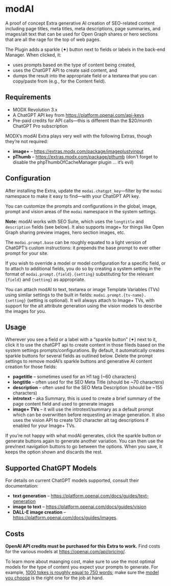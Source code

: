 # modAI
A proof of concept Extra generative AI creation of SEO-related content including page titles, meta titles, meta descriptions, page summaries, and images/alt text that can be used for Open Graph shares or hero sections that are all the rage for the top of web pages.

The Plugin adds a sparkle (✦) button next to fields or labels in the back-end Manager. When clicked, it:

- uses prompts based on the type of content being created, 
- uses the ChatGPT API to create said content, and 
- dumps the result into the appropriate field or a textarea that you can copy/paste from (e.g., for the Content field). 

## Requirements

- MODX Revolution 3.x
- A ChatGPT API key from https://platform.openai.com/api-keys
- Pre-paid credits for API calls—this is different than the $20/month ChatGPT Pro subscription

MODX’s modAI Extra plays very well with the following Extras, though they’re not required:

- **image+** – https://extras.modx.com/package/imageplustvinput
- **pThumb** – https://extras.modx.com/package/pthumb (don't forget to disable the phpThumbOfCacheManager plugin … it’s evil)

## Configuration

After installing the Extra, update the `modai.chatgpt_key`—filter by the `modai` namespace to make it easy to find—with your ChatGPT API key.

You can customize the prompts and configurations in the global, image, prompt and vision areas of the `modai` namespace in the system settings.

**Note:** modAI works with SEO Suite, which uses the `longtitle` and `description` fields (see below). It also supports image+ for things like Open Graph sharing preview images, hero section images, etc. 

The `modai.prompt.base` can be roughly equated to a light version of ChatGPT’s custom instructions: it prepends the base prompt to ever other prompt for your site.

If you wish to override a model or model configuration for a specific field, or to attach to additional fields, you do so by creating a system setting in the format of `modai.prompt.{field}.{setting}` substituting for the relevant `{field}` and `{setting}` as appropriate. 

You can attach modAI to text, textarea or image Template Variables (TVs) using similar settings to the built in fields: `modai.prompt.{tv-name}.{setting}` (setting is optional). It will always attach to Image+ TVs, with support for the alt attribute generation using the vision models to describe the images for you.

## Usage

Wherever you see a field or a label with a “sparkle button” (✦) next to it, click it to use the chatGPT api to create content in those fileds based on the system settings prompts/configurations. By default, it automatically creates sparkle buttons for several fields as outlined below. Delete the prompt settings to remove modAI’s sparkle buttons and generative AI content creation for those fields:

- **pagetitle** – sometimes used for an H1 tag (~60 characters)
- **longtitle** – often used for the SEO Meta Title (should be ~70 characters)
- **description** – often used for the SEO Meta Description (should be ~155 characters)
- **introtext** – aka Summary, this is used to create a brief summary of the page content field and used to generate images
- **image+ TVs** – it will use the introtext/summary as a default prompt which can be overwritten before requesting an image generation. It also uses the vision API to create 120 character alt tag descriptions if enabled for your Image+ TVs.

If you’re not happy with what modAI generates, click the sparkle button or generate buttons again to generate another variation. You can then use the prev/next navigation buttons to go between the options. When you save, it keeps the option shown and discards the rest.

## Supported ChatGPT Models

For details on current ChatGPT models supported, consult their documentation: 

- **text generation** – https://platform.openai.com/docs/guides/text-generation
- **image to text** – https://platform.openai.com/docs/guides/vision
- **DALL-E image creation** – https://platform.openai.com/docs/guides/images.

## Costs

**OpenAI API credits must be purchased for this Extra to work.** Find costs for the various models at https://openai.com/api/pricing/.

To learn more about maanging cost, make sure to use the most optimal models for the type of content you expect your prompts to generate. For example, [1000 tokes is roughly equal to 750 words](https://platform.openai.com/docs/guides/production-best-practices#text-generation); make sure the [model you choose](https://platform.openai.com/docs/guides/model-selection) is the right one for the job at hand.
